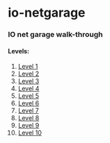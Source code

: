 # io-netgarage
### IO net garage walk-through
#### Levels:
1. [Level 1](./level1.md)
2. [Level 2](./level2.md)
3. [Level 3](./level3.md)
4. [Level 4](./level4.md)
5. [Level 5](./level5.md)
6. [Level 6](./level6.md)
7. [Level 7](./level7.md)
8. [Level 8]()
9. [Level 9]()
10. [Level 10]()